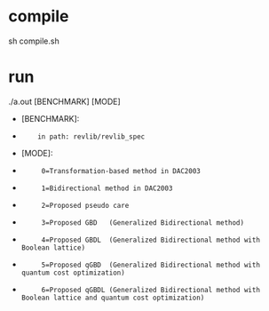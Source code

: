 # compile
sh compile.sh

# run
./a.out [BENCHMARK] [MODE]
+ [BENCHMARK]:
+         in path: revlib/revlib_spec
+ [MODE]: 
+          0=Transformation-based method in DAC2003
+          1=Bidirectional method in DAC2003
+          2=Proposed pseudo care
+          3=Proposed GBD   (Generalized Bidirectional method)
+          4=Proposed GBDL  (Generalized Bidirectional method with Boolean lattice)
+          5=Proposed qGBD  (Generalized Bidirectional method with quantum cost optimization)
+          6=Proposed qGBDL (Generalized Bidirectional method with Boolean lattice and quantum cost optimization)
  
